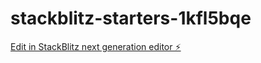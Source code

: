 # stackblitz-starters-1kfl5bqe

[Edit in StackBlitz next generation editor ⚡️](https://stackblitz.com/~/github.com/firemoney81-naldon/stackblitz-starters-1kfl5bqe)